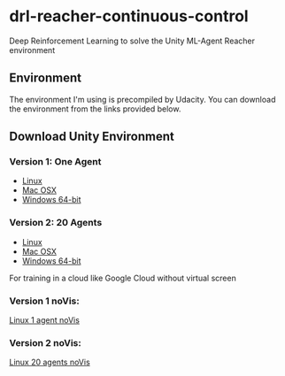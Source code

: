 # drl-reacher-continuous-control
Deep Reinforcement Learning to solve the Unity ML-Agent Reacher environment

## Environment

The environment I'm using is precompiled by Udacity. You can download the environment from the links provided below.

## Download Unity Environment

### Version 1: One Agent
- [Linux](https://s3-us-west-1.amazonaws.com/udacity-drlnd/P2/Reacher/one_agent/Reacher_Linux.zip)
- [Mac OSX](https://s3-us-west-1.amazonaws.com/udacity-drlnd/P2/Reacher/one_agent/Reacher.app.zip)
- [Windows 64-bit](https://s3-us-west-1.amazonaws.com/udacity-drlnd/P2/Reacher/one_agent/Reacher_Windows_x86_64.zip)

### Version 2: 20 Agents
- [Linux](https://s3-us-west-1.amazonaws.com/udacity-drlnd/P2/Reacher/Reacher_Linux.zip)
- [Mac OSX](https://s3-us-west-1.amazonaws.com/udacity-drlnd/P2/Reacher/Reacher.app.zip)
- [Windows 64-bit](https://s3-us-west-1.amazonaws.com/udacity-drlnd/P2/Reacher/Reacher_Windows_x86_64.zip)


For training in a cloud like Google Cloud without virtual screen
### Version 1 noVis:
[Linux 1 agent noVis](https://s3-us-west-1.amazonaws.com/udacity-drlnd/P2/Reacher/one_agent/Reacher_Linux_NoVis.zip)

### Version 2 noVis:
[Linux 20 agents noVis](https://s3-us-west-1.amazonaws.com/udacity-drlnd/P2/Reacher/Reacher_Linux_NoVis.zip)
